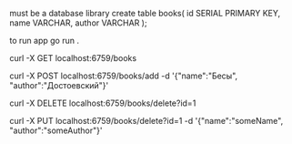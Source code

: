 must be a database library
create table books(
id SERIAL PRIMARY KEY,
name VARCHAR,
author VARCHAR
);

to run app go run .

curl -X GET localhost:6759/books

curl -X POST localhost:6759/books/add -d '{"name":"Бесы", "author":"Достоевский"}'

curl -X DELETE localhost:6759/books/delete?id=1

curl -X PUT localhost:6759/books/delete?id=1 -d '{"name":"someName", "author":"someAuthor"}'
